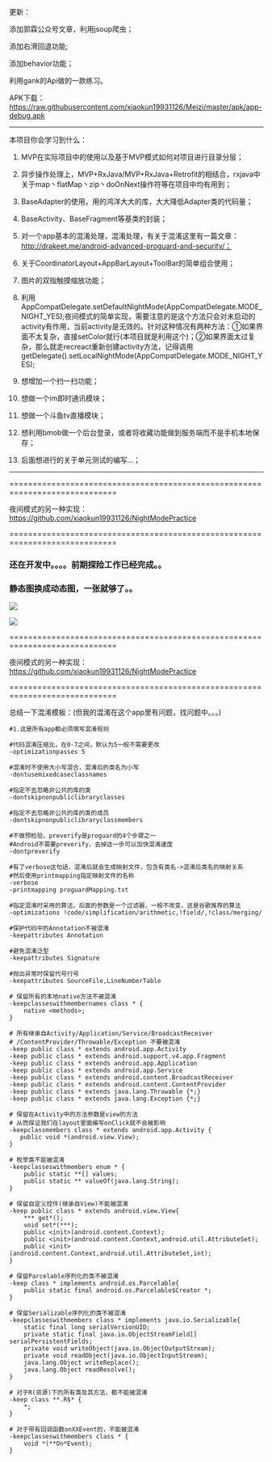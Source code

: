 更新：

添加郭霖公众号文章，利用jsoup爬虫；

添加右滑回退功能;

添加behavior功能；



利用gank的Api做的一款练习。

APK下载：https://raw.githubusercontent.com/xiaokun19931126/Meizi/master/apk/app-debug.apk

------

本项目你会学习到什么：

1. MVP在实际项目中的使用以及基于MVP模式如何对项目进行目录分层；

2. 异步操作处理上，MVP+RxJava/MVP+RxJava+Retrofit的相结合，rxjava中关于map丶flatMap丶zip丶doOnNext操作符等在项目中均有用到；

3. BaseAdapter的使用，用的鸿洋大大的库，大大降低Adapter类的代码量；

4. BaseActivity、BaseFragment等基类的封装；

5. 对一个app基本的混淆处理，混淆处理，有关于混淆这里有一篇文章：http://drakeet.me/android-advanced-proguard-and-security/；

6. 关于CoordinatorLayout+AppBarLayout+ToolBar的简单组合使用；

7. 图片的双指触摸缩放功能；

8. 利用AppCompatDelegate.setDefaultNightMode(AppCompatDelegate.MODE_NIGHT_YES);夜间模式的简单实现，需要注意的是这个方法只会对未启动的activity有作用，当前activity是无效的。针对这种情况有两种方法：①如果界面不太复杂，直接setColor就行(本项目就是利用这个)；②如果界面太过复杂，那么就走recreact重新创建activity方法，记得调用 getDelegate().setLocalNightMode(AppCompatDelegate.MODE_NIGHT_YES);

9. 想增加一个扫一扫功能；

10. 想做一个im即时通讯模块；

11. 想做一个斗鱼tv直播模块；

12. 想利用bmob做一个后台登录，或者将收藏功能做到服务端而不是手机本地保存；

13. 后面想进行的关于单元测试的编写...；

   ------

   =============================================================================

   夜间模式的另一种实现： https://github.com/xiaokun19931126/NightModePractice       

   =============================================================================

### 还在开发中。。。。前期探险工作已经完成。。

### 静态图换成动态图，一张就够了。。

![](screenshots/7.gif)

![](screenshots/meizi.gif)

=============================================================================

夜间模式的另一种实现： https://github.com/xiaokun19931126/NightModePractice       

=============================================================================

总结一下混淆模板：(但我的混淆在这个app里有问题，找问题中。。。)

```
#1.这是所有app都必须填写混淆规则

#代码混淆压缩比，在0-7之间，默认为5一般不需要更改
-optimizationpasses 5

#混淆时不使用大小写混合，混淆后的类名为小写
-dontusemixedcaseclassnames

#指定不去忽略非公共的库的类
-dontskipnonpubliclibraryclasses

#指定不去忽略非公共的库的类的成员
-dontskipnonpubliclibraryclassmembers

#不做预检验，preverify是proguard的4个步骤之一
#Android不需要preverify，去掉这一步可以加快混淆速度
-dontpreverify

#有了verbose这句话，混淆后就会生成映射文件，包含有类名->混淆后类名的映射关系
#然后使用printmapping指定映射文件的名称
-verbose
-printmapping proguardMapping.txt

#指定混淆时采用的算法，后面的参数是一个过滤器，一般不改变，这是谷歌推荐的算法
-optimizations !code/simplification/arithmetic,!field/,!class/merging/

#保护代码中的Annotation不被混淆
-keepattributes Annotation

#避免混淆泛型
-keepattributes Signature

#抛出异常时保留代号行号
-keepattributes SourceFile,LineNumberTable

# 保留所有的本地native方法不被混淆
-keepclasseswithmembernames class * {
    native <methods>;
}

# 所有继承自Activity/Application/Service/BroadcastReceiver
# /ContentProvider/Throwable/Exception 不要被混淆
-keep public class * extends android.app.Activity
-keep public class * extends android.support.v4.app.Fragment
-keep public class * extends android.app.Application
-keep public class * extends android.app.Service
-keep public class * extends android.content.BroadcastReceiver
-keep public class * extends android.content.ContentProvider
-keep public class * extends java.lang.Throwable {*;}
-keep public class * extends java.lang.Exception {*;}

# 保留在Activity中的方法参数是view的方法
# 从而保证我们在layout里面编写onClick就不会被影响
-keepclassmembers class * extends android.app.Activity {
   public void *(android.view.View);
}

# 枚举类不能被混淆
-keepclasseswithmembers enum * {
    public static **[] values;
    public static ** valueOf(java.lang.String);
}

# 保留自定义控件(继承自View)不能被混淆
-keep public class * extends android.view.View{
    *** get*();
    void set*(***);
    public <init>(android.content.Context);
    public <init>(android.content.Context,android.util.AttributeSet);
    public <init>(android.content.Context,android.util.AttributeSet,int);
}

# 保留Parcelable序列化的类不被混淆
-keep class * implements android.os.Parcelable{
    public static final android.os.Parcelable$Creator *;
}

# 保留Serializable序列化的类不被混淆
-keepclasseswithmembers class * implements java.io.Serializable{
    static final long serialVersionUID;
    private static final java.io.ObjectStreamField[] serialPersistentFields;
    private void writeObject(java.io.ObjectOutputStream);
    private void readObject(java.io.ObjectInputStream);
    java.lang.Object writeReplace();
    java.lang.Object readResolve();
}

# 对于R(资源)下的所有类及其方法，都不能被混淆
-keep class **.R$* {
    *;
}

# 对于带有回调函数onXXEvent的，不能被混淆
-keepclasseswithmembers class * {
    void *(**On*Event);
}
```

